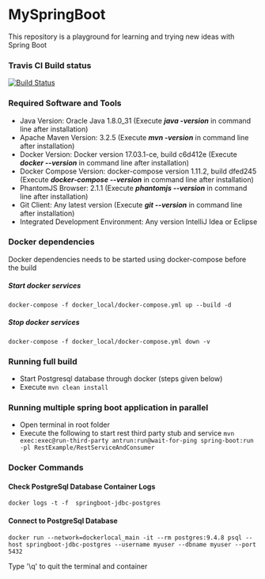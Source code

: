 # MySpringBoot
This repository is a playground for learning and trying new ideas with Spring Boot

### Travis CI Build status
[![Build Status](https://travis-ci.org/harishkannarao/MySpringBoot.svg?branch=master)](https://travis-ci.org/harishkannarao/MySpringBoot)

### Required Software and Tools
* Java Version: Oracle Java 1.8.0_31 (Execute **_java -version_** in command line after installation)
* Apache Maven Version: 3.2.5 (Execute **_mvn -version_** in command line after installation)
* Docker Version: Docker version 17.03.1-ce, build c6d412e (Execute **_docker --version_** in command line after installation)
* Docker Compose Version: docker-compose version 1.11.2, build dfed245 (Execute **_docker-compose --version_** in command line after installation)
* PhantomJS Browser: 2.1.1 (Execute **_phantomjs --version_** in command line after installation)
* Git Client: Any latest version (Execute **_git --version_** in command line after installation)
* Integrated Development Environment: Any version IntelliJ Idea or Eclipse

### Docker dependencies
Docker dependencies needs to be started using docker-compose before the build
##### Start docker services
```
docker-compose -f docker_local/docker-compose.yml up --build -d
```
##### Stop docker services
```
docker-compose -f docker_local/docker-compose.yml down -v
```

### Running full build
* Start Postgresql database through docker (steps given below)
* Execute ```mvn clean install```

### Running multiple spring boot application in parallel
* Open terminal in root folder
* Execute the following to start rest third party stub and service ```mvn exec:exec@run-third-party antrun:run@wait-for-ping spring-boot:run -pl RestExample/RestServiceAndConsumer```

### Docker Commands
#### Check PostgreSql Database Container Logs
```
docker logs -t -f  springboot-jdbc-postgres
```
#### Connect to PostgreSql Database
```
docker run --network=dockerlocal_main -it --rm postgres:9.4.8 psql --host springboot-jdbc-postgres --username myuser --dbname myuser --port 5432
```
Type '\q' to quit the terminal and container